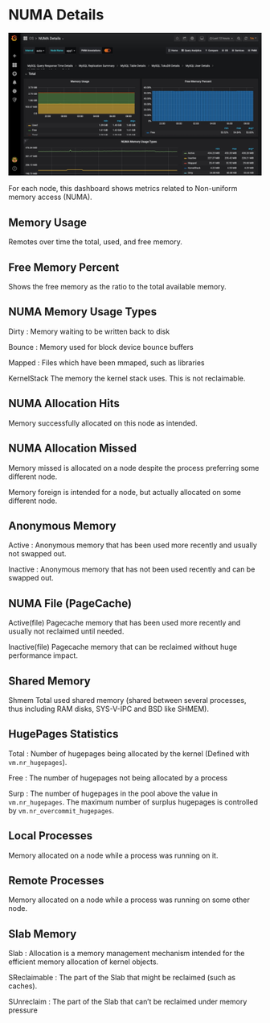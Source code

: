 # NUMA Details

![image](../../_images/PMM_NUMA_Details.jpg)

For each node, this dashboard shows metrics related to Non-uniform memory
access (NUMA).

## Memory Usage

Remotes over time the total, used, and free memory.

## Free Memory Percent

Shows the free memory as the ratio to the total available memory.

## NUMA Memory Usage Types

Dirty
: Memory waiting to be written back to disk

Bounce
: Memory used for block device bounce buffers

Mapped
: Files which have been mmaped, such as libraries

KernelStack The memory the kernel stack uses. This is not reclaimable.

## NUMA Allocation Hits

Memory successfully allocated on this node as intended.

## NUMA Allocation Missed

Memory missed is allocated on a node despite the process preferring some different node.

Memory foreign is intended for a node, but actually allocated on some different node.

## Anonymous Memory

Active
: Anonymous memory that has been used more recently and usually not swapped out.

Inactive
: Anonymous memory that has not been used recently and can be swapped out.

## NUMA File (PageCache)

Active(file) Pagecache memory that has been used more recently and usually not reclaimed until needed.

Inactive(file) Pagecache memory that can be reclaimed without huge performance impact.

## Shared Memory

Shmem Total used shared memory (shared between several processes, thus including RAM disks, SYS-V-IPC and BSD like SHMEM).

## HugePages Statistics

Total
:   Number of hugepages being allocated by the kernel (Defined with `vm.nr_hugepages`).

Free
:   The number of hugepages not being allocated by a process

Surp
:   The number of hugepages in the pool above the value in `vm.nr_hugepages`. The maximum number of surplus hugepages is controlled by `vm.nr_overcommit_hugepages`.

## Local Processes

Memory allocated on a node while a process was running on it.

## Remote Processes

Memory allocated on a node while a process was running on some other node.

## Slab Memory

Slab
: Allocation is a memory management mechanism intended for the efficient memory allocation of kernel objects.

SReclaimable
: The part of the Slab that might be reclaimed (such as caches).

SUnreclaim
: The part of the Slab that can’t be reclaimed under memory pressure
